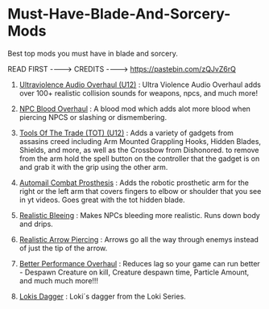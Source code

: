 # Must-Have-Blade-And-Sorcery-Mods
Best top mods you must have in blade and sorcery.

READ FIRST ----> CREDITS ----> https://pastebin.com/zQJvZ6rQ

1. [Ultraviolence Audio Overhaul (U12)](https://www.nexusmods.com/bladeandsorcery/mods/5936?tab=files&file_id=20264&nmm=1) : Ultra Violence Audio Overhaul adds over 100+ realistic collision sounds for weapons, npcs, and much more!

2. [NPC Blood Overhaul](https://www.nexusmods.com/bladeandsorcery/mods/8332?tab=fil) : A blood mod which adds alot more blood when piercing NPCS or slashing or dismembering.

3. [Tools Of The Trade (TOT) (U12)](https://www.nexusmods.com/bladeandsorcery/mods/7387) : Adds a variety of gadgets from assasins creed including Arm Mounted Grappling Hooks, Hidden Blades, Shields, and more, as well as the Crossbow from Dishonored. to remove from the arm hold the spell button on the controller that the gadget is on and grab it with the grip using the other arm.

4. [Automail Combat Prosthesis](https://www.nexusmods.com/bladeandsorcery/mods/7178) : Adds the robotic prosthetic arm for the right or the left arm that covers fingers to elbow or shoulder that you see in yt videos. Goes great with the tot hidden blade.

5. [Realistic Bleeing](https://www.nexusmods.com/bladeandsorcery/mods/4725) : Makes NPCs bleeding more realistic. Runs down body and drips.

6. [Realistic Arrow Piercing](https://www.nexusmods.com/bladeandsorcery/mods/8227) : Arrows go all the way through enemys instead of just the tip of the arrow.

7. [Better Performance Overhaul](https://www.nexusmods.com/bladeandsorcery/mods/8354?tab=files) : Reduces lag so your game can run better - Despawn Creature on kill, Creature despawn time, Particle Amount, and much much more!!!

8. [Lokis Dagger](https://www.nexusmods.com/bladeandsorcery/mods/9826) : Loki´s dagger from the Loki Series.

